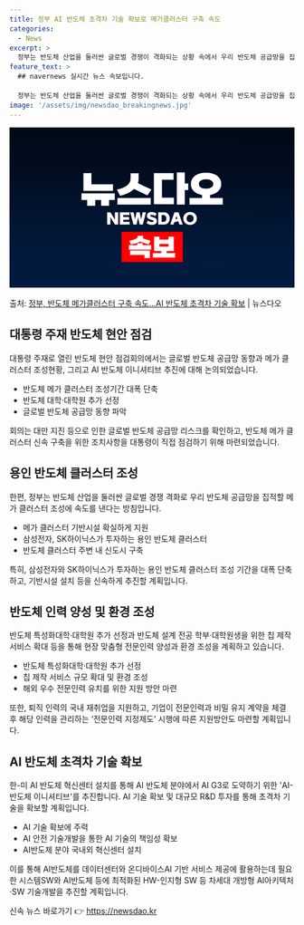 ```yaml
---
title: 정부 AI 반도체 초격차 기술 확보로 메가클러스터 구축 속도
categories:
  - News
excerpt: >
  정부는 반도체 산업을 둘러싼 글로벌 경쟁이 격화되는 상황 속에서 우리 반도체 공급망을 집적할 메가 클러스터 …
feature_text: >
  ## navernews 실시간 뉴스 속보입니다.

  정부는 반도체 산업을 둘러싼 글로벌 경쟁이 격화되는 상황 속에서 우리 반도체 공급망을 집적할 메가 클러스터 …
image: '/assets/img/newsdao_breakingnews.jpg'
---
```


![뉴스다오 속보](/assets/img/newsdao_breakingnews.jpg)

<p>출처: <a href="https://newsdao.kr/3553" rel="dofollow">정부, 반도체 메가클러스터 구축 속도…AI 반도체  초격차 기술 확보</a> | 뉴스다오</p>

<h2 data-ke-size="size26">대통령 주재 반도체 현안 점검</h2>
<p data-ke-size="size16">대통령 주재로 열린 반도체 현안 점검회의에서는 글로벌 반도체 공급망 동향과 메가 클러스터 조성현황, 그리고 AI 반도체 이니셔티브 추진에 대해 논의되었습니다.</p>
<ul>
  <li>반도체 메가 클러스터 조성기간 대폭 단축</li>
  <li>반도체 대학·대학원 추가 선정</li>
  <li>글로벌 반도체 공급망 동향 파악</li>
</ul>
<p data-ke-size="size16">회의는 대만 지진 등으로 인한 글로벌 반도체 공급망 리스크를 확인하고, 반도체 메가 클러스터 신속 구축을 위한 조치사항을 대통령이 직접 점검하기 위해 마련되었습니다.</p>

<h2 data-ke-size="size26">용인 반도체 클러스터 조성</h2>
<p data-ke-size="size16">한편, 정부는 반도체 산업을 둘러싼 글로벌 경쟁 격화로 우리 반도체 공급망을 집적할 메가 클러스터 조성에 속도를 낸다는 방침입니다.</p>
<ul>
  <li>메가 클러스터 기반시설 확실하게 지원</li>
  <li>삼성전자, SK하이닉스가 투자하는 용인 반도체 클러스터</li>
  <li>반도체 클러스터 주변 내 신도시 구축</li>
</ul>
<p data-ke-size="size16">특히, 삼성전자와 SK하이닉스가 투자하는 용인 반도체 클러스터 조성 기간을 대폭 단축하고, 기반시설 설치 등을 신속하게 추진할 계획입니다.</p>

<h2 data-ke-size="size26">반도체 인력 양성 및 환경 조성</h2>
<p data-ke-size="size16">반도체 특성화대학·대학원 추가 선정과 반도체 설계 전공 학부·대학원생을 위한 칩 제작 서비스 확대 등을 통해 현장 맞춤형 전문인력 양성과 환경 조성을 계획하고 있습니다.</p>
<ul>
  <li>반도체 특성화대학·대학원 추가 선정</li>
  <li>칩 제작 서비스 규모 확대 및 환경 조성</li>
  <li>해외 우수 전문인력 유치를 위한 지원 방안 마련</li>
</ul>
<p data-ke-size="size16">또한, 퇴직 인력의 국내 재취업을 지원하고, 기업이 전문인력과 비밀 유지 계약을 체결 후 해당 인력을 관리하는 ‘전문인력 지정제도’ 시행에 따른 지원방안도 마련할 계획입니다.</p>

<h2 data-ke-size="size26">AI 반도체 초격차 기술 확보</h2>
<p data-ke-size="size16">한-미 AI 반도체 혁신센터 설치를 통해 AI 반도체 분야에서 AI G3로 도약하기 위한 'AI-반도체 이니셔티브'를 추진합니다. AI 기술 확보 및 대규모 R&D 투자를 통해 초격차 기술을 확보할 계획입니다.</p>
<ul>
  <li>AI 기술 확보에 주력</li>
  <li>AI 안전 기술개발을 통한 AI 기술의 책임성 확보</li>
  <li>AI반도체 분야 국내외 혁신센터 설치</li>
</ul>
<p data-ke-size="size16">이를 통해 AI반도체를 데이터센터와 온디바이스AI 기반 서비스 제공에 활용하는데 필요한 시스템SW와 AI반도체 등에 최적화된 HW-인지형 SW 등 차세대 개방형 AI아키텍처·SW 기술개발을 추진할 계획입니다.</p> 

신속 뉴스 바로가기 👉 <a href="https://newsdao.kr" rel="dofollow">https://newsdao.kr</a>


